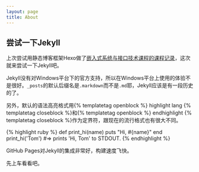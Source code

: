 ```yaml
---
layout: page
title: About
---
```


## 尝试一下Jekyll

上次尝试用静态博客框架Hexo做了[嵌入式系统与接口技术课程的课程记录](https://lightyears1998.github.io/gzhu-esit-course-record/)，这次就来尝试一下Jekyll吧。

Jekyll没有对Windows平台下的官方支持，所以在Windows平台上使用的体验不是很好。`_posts`的默认后缀名是`.markdown`而不是`.md`耶，Jekyll应该是有一段历史的了。

另外，默认的语法高亮格式用{% templatetag openblock %} highlight lang {% templatetag closeblock %}和{% templatetag openblock %} endhighlight {% templatetag closeblock %}作为定界符，跟现在的流行格式也有很大不同。

{% highlight ruby %}
def print_hi(name)
  puts "Hi, #{name}"
end
print_hi('Tom')
#=> prints 'Hi, Tom' to STDOUT.
{% endhighlight %}

GitHub Pages对Jekyll的集成非常好，构建速度飞快。

先上车看看吧。
